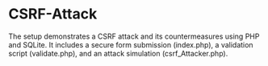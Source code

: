 # CSRF-Attack
The setup demonstrates a CSRF attack and its countermeasures using PHP and SQLite. It includes a secure form submission (index.php), a validation script (validate.php), and an attack simulation (csrf_Attacker.php).
